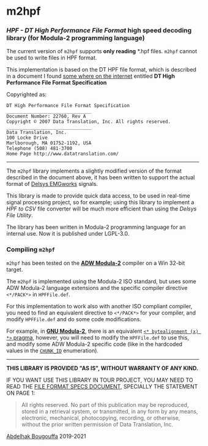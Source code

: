 # m2hpf
### *HPF - DT High Performance File Format* high speed decoding library (for Modula-2 programming language)

The current version of `m2hpf` supports **only reading** *.hpf files. `m2hpf` cannot be used to write files in HPF format.

This implementation is based on the DT HPF file format, which is described in a document I found [some where on the internet](https://forums.ni.com/ni/attachments/ni/170/813238/1/high_performance_file_format_spec%5B1%5D.pdf) entitled **DT High Performance File Format Specification**

Copyrighted as:
```
DT High Performance File Format Specification
_______________________________
Document Number: 22760, Rev A
Copyright © 2007 Data Translation, Inc. All rights reserved.
_______________________________
Data Translation, Inc.
100 Locke Drive
Marlborough, MA 01752-1192, USA
Telephone (508) 481-3700
Home Page http://www.datatranslation.com/
```

---

The `m2hpf` library implements a slightly modified version of the format described in the document above,
it has been written to support the actual format of [Delsys EMGworks](https://www.delsys.com) signals.

This library is made to provide quick data access, to be used in real-time signal processing project, so for example; using this library to implement a *HPF to CSV* file converter will be much more efficient than using the *Delsys File Utility*.

The library has been written in Modula-2 programming language for an internal use. Now it is published under LGPL-3.0.

### Compiling `m2hpf`
`m2hpf` has been tested on the **[ADW Modula-2](https://www.modula2.org/adwm2/)** compiler on a Win 32-bit target.

The `m2hpf` is implemented using the Modula-2 ISO standard, but uses some ADW Modula-2 language extensions and the specific compiler directive `<*/PACK*>` in `HPFFile.def`. 

For this implementation to work also with another ISO compliant compiler, you need to find an equivalent directive to `<*/PACK*>` for your compiler, and modify `HPFFile.def` and do some code modifications.

For example, in **[GNU Modula-2](https://www.nongnu.org/gm2/homepage.html)**, there is an equivalent [`<* bytealignment (x) *>` pragma](https://www.nongnu.org/gm2/12/packed.html), however, you will need to modify the `HPFFile.def` to use this, and modify some ADW Modula-2 specific code (like in the hardcoded values in the [`CHUNK_ID`](https://github.com/abougouffa/m2hpf/blob/master/def/HPFFile.def#L62) enumeration).

---

**THIS LIBRARY IS PROVIDED "AS IS", WITHOUT WARRANTY OF ANY KIND.**

IF YOU WANT USE THIS LIBRARY IN TOUR PROJECT, YOU MAY NEED TO READ THE [FILE FORMAT SPECS DOCUMENT](high_performance_file_format_spec.pdf), SPECIALLY THE STATEMENT ON PAGE 1:

> All rights reserved. No part of this publication may be reproduced, stored in a retrieval
> system, or transmitted, in any form by any means, electronic, mechanical, photocopying,
> recording, or otherwise, without the prior written permission of Data Translation, Inc.


[Abdelhak Bougouffa](https://abougouffa.github.io) 2019-2021
